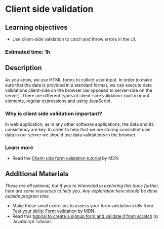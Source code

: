 # Client side validation

## Learning objectives

- Use client-side validation to catch and throw errors in the UI.

### Estimated time: 1h

## Description

As you know, we use HTML forms to collect user input. In order to make sure that the data is provided in a standard format, we can execute data validations client-side on the browser (as opposed to server-side on the server). There are different types of client-side validation: built in input elements, regular expressions and using JavaScript.

### Why is client side validation important?

In web application, as in any other software applications, the data and its consistency are key. In order to help that we are storing consistent user data in our server we should use data validations in the browser.

### Learn more
- Read the [Client-side form validation tutorial](https://developer.mozilla.org/en-US/docs/Learn/Forms/Form_validation) by MDN


## Additional Materials

*These are all optional, but if you're interested in exploring this topic further, here are some resources to help you. Any exploration here should be done outside program time.*
- Make these small exercises to assess your form validation skills from [Test your skills: Form validation](https://developer.mozilla.org/en-US/docs/Learn/Forms/Test_your_skills:_Form_validation) by MDN. 
- Read this [tutorial to create a signup form and validate it from scratch](https://www.javascripttutorial.net/javascript-dom/javascript-form-validation/) by JavaScript Tutorial.
